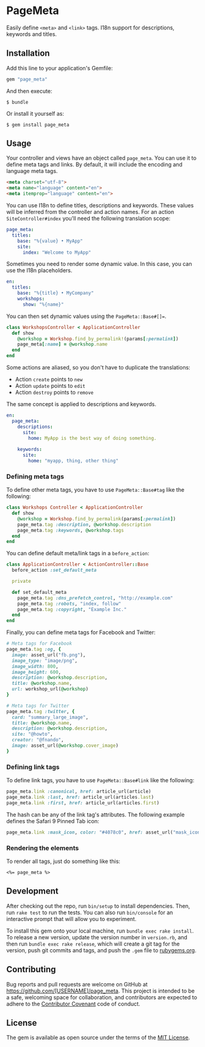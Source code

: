 # PageMeta

Easily define `<meta>` and `<link>` tags. I18n support for descriptions, keywords and titles.

## Installation

Add this line to your application's Gemfile:

```ruby
gem "page_meta"
```

And then execute:

    $ bundle

Or install it yourself as:

    $ gem install page_meta

## Usage

Your controller and views have an object called `page_meta`. You can use it to define meta tags and links. By default, it will include the encoding and language meta tags.

```html
<meta charset="utf-8">
<meta name="language" content="en">
<meta itemprop="language" content="en">
```

You can use I18n to define titles, descriptions and keywords. These values will be inferred from the controller and action names. For an action `SiteController#index` you'll need the following translation scope:

```yaml
page_meta:
  titles:
    base: "%{value} • MyApp"
    site:
      index: "Welcome to MyApp"
```

Sometimes you need to render some dynamic value. In this case, you can use the I18n placeholders.

```yaml
en:
  titles:
    base: "%{title} • MyCompany"
    workshops:
      show: "%{name}"
```

You can then set dynamic values using the `PageMeta::Base#[]=`.

```ruby
class WorkshopsController < ApplicationController
  def show
    @workshop = Workshop.find_by_permalink!(params[:permalink])
    page_meta[:name] = @workshop.name
  end
end
```

Some actions are aliased, so you don't have to duplicate the translations:

* Action `create` points to `new`
* Action `update` points to `edit`
* Action `destroy` points to `remove`

The same concept is applied to descriptions and keywords.

```yaml
en:
  page_meta:
    descriptions:
      site:
        home: MyApp is the best way of doing something.
    
    keywords:
      site:
        home: "myapp, thing, other thing"
```

### Defining meta tags

To define other meta tags, you have to use `PageMeta::Base#tag` like the following:

```ruby
class Workshops Controller < ApplicationController
  def show
    @workshop = Workshop.find_by_permalink(params[:permalink])
    page_meta.tag :description, @workshop.description
    page_meta.tag :keywords, @workshop.tags
  end
end
```

You can define default meta/link tags in a `before_action`:

```ruby
class ApplicationController < ActionController::Base
  before_action :set_default_meta

  private

  def set_default_meta
    page_meta.tag :dns_prefetch_control, "http://example.com"
    page_meta.tag :robots, "index, follow"
    page_meta.tag :copyright, "Example Inc."
  end
end
```

Finally, you can define meta tags for Facebook and Twitter:

```ruby
# Meta tags for Facebook
page_meta.tag :og, {
  image: asset_url("fb.png"),
  image_type: "image/png",
  image_width: 800,
  image_height: 600,
  description: @workshop.description,
  title: @workshop.name,
  url: workshop_url(@workshop)
}

# Meta tags for Twitter
page_meta.tag :twitter, {
  card: "summary_large_image",
  title: @workshop.name,
  description: @workshop.description,
  site: "@howto",
  creator: "@fnando",
  image: asset_url(@workshop.cover_image)
}
```

### Defining link tags

To define link tags, you have to use `PageMeta::Base#link` like the following:

```ruby
page_meta.link :canonical, href: article_url(article)
page_meta.link :last, href: article_url(articles.last)
page_meta.link :first, href: article_url(articles.first)
```

The hash can be any of the link tag's attributes. The following example defines the Safari 9 Pinned Tab icon:

```ruby
page_meta.link :mask_icon, color: "#4078c0", href: asset_url("mask_icon.svg")
```

### Rendering the elements

To render all tags, just do something like this:

```erb
<%= page_meta %>
```

## Development

After checking out the repo, run `bin/setup` to install dependencies. Then, run `rake test` to run the tests. You can also run `bin/console` for an interactive prompt that will allow you to experiment.

To install this gem onto your local machine, run `bundle exec rake install`. To release a new version, update the version number in `version.rb`, and then run `bundle exec rake release`, which will create a git tag for the version, push git commits and tags, and push the `.gem` file to [rubygems.org](https://rubygems.org).

## Contributing

Bug reports and pull requests are welcome on GitHub at https://github.com/[USERNAME]/page_meta. This project is intended to be a safe, welcoming space for collaboration, and contributors are expected to adhere to the [Contributor Covenant](contributor-covenant.org) code of conduct.


## License

The gem is available as open source under the terms of the [MIT License](http://opensource.org/licenses/MIT).
